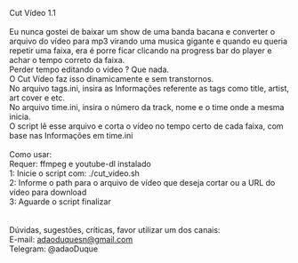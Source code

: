 Cut Vídeo 1.1 <br />
<br />
Eu nunca gostei de baixar um show de uma banda bacana e converter o arquivo do vídeo para mp3
virando uma musica gigante e quando eu queria repetir uma faixa, era é porre ficar clicando na progress bar 
do player e achar o tempo correto da faixa.<br />
Perder tempo editando o vídeo ? Que nada.<br />
O Cut Vídeo faz isso dinamicamente e sem transtornos.
<br />
No arquivo tags.ini, insira as Informações referente as tags como title, artist, art cover e etc.
<br />
No arquivo time.ini, insira o número da track, nome e o time onde a mesma inicia.
<br />
O script lê esse arquivo e corta o vídeo no tempo certo de cada faixa, com base nas Informações em time.ini <br />
<br />
Como usar: <br />
Requer: ffmpeg e youtube-dl instalado <br />
1: Inicie o script com: ./cut_video.sh <br />
2: Informe o path para o arquivo de vídeo que deseja cortar ou a URL do vídeo para download <br />
3: Aguarde o script finalizar <br />
<br />
<br />
Dúvidas, sugestões, críticas, favor utilizar um dos canais: <br />
E-mail: adaoduquesn@gmail.com <br />
Telegram: @adaoDuque <br />
